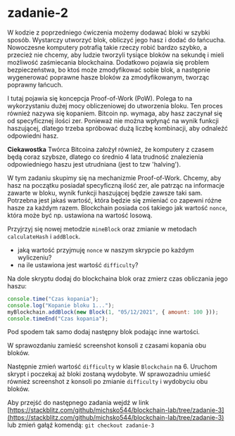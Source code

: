 # zadanie-2

W kodzie z poprzedniego ćwiczenia możemy dodawać bloki w szybki sposób. Wystarczy utworzyć blok, obliczyć jego hasz i dodać do łańcucha. Nowoczesne komputery potrafią takie rzeczy robić bardzo szybko, a przecież nie chcemy, aby ludzie tworzyli tysiące bloków na sekundę i mieli możliwość zaśmiecania blockchaina. Dodatkowo pojawia się problem bezpieczeństwa, bo ktoś może zmodyfikować sobie blok, a następnie wygenerować poprawne hasze bloków za zmodyfikowanym, tworząc poprawny łańcuch.

I tutaj pojawia się koncepcja Proof-of-Work (PoW). Polega to na wykorzystaniu dużej mocy obliczeniowej do utworzenia bloku. Ten proces również nazywa się kopaniem. Bitcoin np. wymaga, aby hasz zaczynał się od specyficznej ilości zer. Ponieważ nie można wpłynąć na wynik funkcji haszującej, dlatego trzeba spróbować dużą liczbę kombinacji, aby odnaleźć odpowiedni hasz.

**Ciekawostka** Twórca Bitcoina założył również, że komputery z czasem będą coraz szybsze, dlatego co średnio 4 lata trudność znalezienia odpowiedniego haszu jest utrudniana (jest to tzw 'halving').

W tym zadaniu skupimy się na mechanizmie Proof-of-Work. Chcemy, aby hasz na początku posiadał specyficzną ilość zer, ale patrząc na informacje zawarte w bloku, wynik funkcji haszującej będzie zawsze taki sam. Potrzebna jest jakaś wartość, która będzie się zmieniać co zapewni różne hasze za każdym razem. Blockchain posiada coś takiego jak wartość `nonce`, która może być np. ustawiona na wartość losową.

Przyjrzyj się nowej metodzie `mineBlock` oraz zmianie w metodach `calculateHash` i `addBlock`.

- jaką wartość przyjmuję `nonce` w naszym skrypcie po każdym wyliczeniu?
- na ile ustawiona jest wartość `difficulty`?

Na dole skryptu dodaj do blockchaina blok oraz zmierz czas obliczania jego haszu:

```js
console.time("Czas kopania");
console.log("Kopanie bloku 1...");
myBlockchain.addBlock(new Block(1, "05/12/2021", { amount: 100 }));
console.timeEnd("Czas kopania");
```

Pod spodem tak samo dodaj następny blok podając inne wartości.

W sprawozdaniu zamieść screenshot konsoli z czasami kopania obu bloków.

Następnie zmień wartość `difficulty` w klasie `Blockchain` na 6. Uruchom skrypt i poczekaj aż bloki zostaną wydobyte. W sprawozadniu umieść również screenshot z konsoli po zmianie `difficulty` i wydobyciu obu bloków.

Aby przejść do następnego zadania
wejdź w link [https://stackblitz.com/github/michsko544/blockchain-lab/tree/zadanie-3](https://stackblitz.com/github/michsko544/blockchain-lab/tree/zadanie-3)
lub zmień gałąź komendą:
`git checkout zadanie-3`
